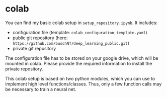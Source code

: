 # colab
You can find my basic colab setup in `setup_repository.ipynb`. It includes:
- configuration file (template: `colab_configuration_template.yaml`)
- public git repository (here: `https://github.com/buschNT/deep_learning_public.git`)
- private git repository

The configuration file has to be stored on your google drive, which will be mounted in colab. Please provide the required information to install the private repository.

This colab setup is based on two python modules, which you can use to implement high level functions/classes. Thus, only a few function calls may be necessary to train a neural net.
